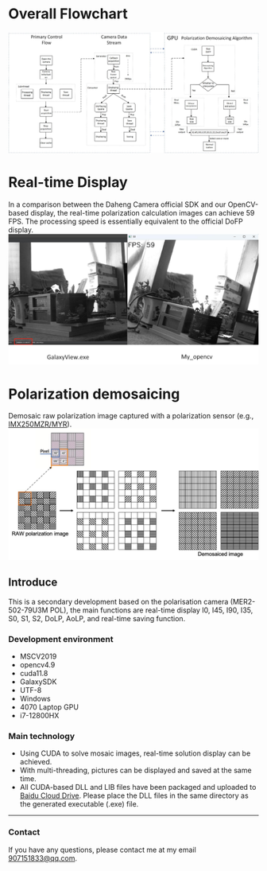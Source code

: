 # Overall Flowchart
![MyPicture](https://raw.githubusercontent.com/Gutsfig/DaHeng_PolCamera/main/img/xiangji.jpg)
# Real-time Display
In a comparison between the Daheng Camera official SDK and our OpenCV-based display, the real-time polarization calculation images can achieve 59 FPS. The processing speed is essentially equivalent to the official DoFP display.
![MyPicture](https://raw.githubusercontent.com/Gutsfig/DaHeng_PolCamera/main/img/tupian.jpg)
# Polarization demosaicing
Demosaic raw polarization image captured with a polarization sensor (e.g., [IMX250MZR/MYR](https://www.sony-semicon.com/en/products/is/industry/polarization.html)).
![MyPicture](https://raw.githubusercontent.com/Gutsfig/DaHeng_PolCamera/main/img/masaike.jpg)
## Introduce
This is a secondary development based on the polarisation camera (MER2-502-79U3M POL), the main functions are real-time display I0, I45, I90, I35, S0, S1, S2, DoLP, AoLP, and real-time saving function.
### Development environment
* MSCV2019
* opencv4.9
* cuda11.8
* GalaxySDK
* UTF-8
* Windows
* 4070 Laptop GPU
* i7-12800HX
### Main technology
* Using CUDA to solve mosaic images, real-time solution display can be achieved.
* With multi-threading, pictures can be displayed and saved at the same time.
* All CUDA-based DLL and LIB files have been packaged and uploaded to [Baidu Cloud Drive](https://pan.baidu.com/s/1qrs5XHToBmhPT8ikiA9_NA?pwd=f956). Please place the DLL files in the same directory as the generated executable (.exe) file.
---
### Contact
If you have any questions, please contact me at my email 907151833@qq.com.

